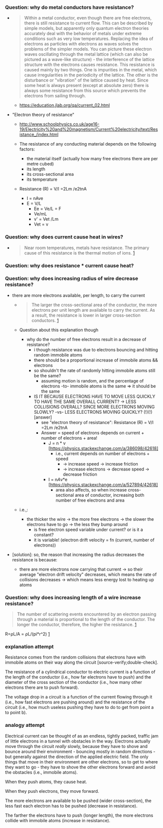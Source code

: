 ### Question: why do metal conductors have resistance?
- > Within a metal conductor, even though there are free electrons, there is still resistance to current flow. This can be described by simple models, but apparently only quantum electron theories accurately deal with the behavior of metals under extreme conditions such as very low temperatures. Replacing the idea of electrons as particles with electrons as waves solves the problems of the simpler models. You can picture these electron waves oscillating through the metal lattice (which can also be pictured as a wave-like structure) - the interference of the lattice structure with the electrons causes resistance. This resistance is caused mainly by two things. One is impurities in the metal, which cause irregularities in the periodicity of the lattice. The other is the disturbance or "vibration" of the lattice caused by heat. Since some heat is always present (except at absolute zero) there is always some resistance from this source which prevents the electrons from sailing through.
   - https://education.jlab.org/qa/current_02.html

- "Electron theory of resistance"
  - http://www.schoolphysics.co.uk/age16-19/Electricity%20and%20magnetism/Current%20electricity/text/Resistance_/index.html

  - The resistance of any conducting material depends on the following factors:
    - the material itself (actually how many free electrons there are per metre cubed)
    - its length
    - its cross-sectional area
    - its temperature

  - Resistance (R) = V/I =2Lm /e2tnA
    - I = nAve
    - E = V/L
      - Ee = Ve/L = F
      - Ve/mL
      - v' = Vet /Lm
      - Vet = v

### Question: why does current cause heat in wires?
  - > Near room temperatures, metals have resistance. The primary cause of this resistance is the thermal motion of ions. [1](https://electronics.stackexchange.com/a/78678/59733)

### Question: why does resistance * current cause heat?

### Question: why does increasing radius of wire decrease resistance?
  - there are more electrons available, per length, to carry the current
    - > The larger the cross-sectional area of the conductor, the more electrons per unit length are available to carry the current. As a result, the resistance is lower in larger cross-section conductors. [1](https://electronics.stackexchange.com/a/78678/59733)

    - Question about this explanation though
      - why do the number of free electrons result in a decrease of resistance?
        - i though resistance was due to electrons bouncing and hitting random immobile atoms
        - there should be a proportional increase of immobile atoms && electrons
        - so shouldn't the rate of randomly hitting immobile atoms still be the same?
          - assuming motion is random, and the percentage of electrons -to- immobile atoms is the same => it should be the same
        - IS IT BECAUSE ELECTRONS HAVE TO MOVE LESS QUICKLY TO HAVE THE SAME OVERALL CURRENT? -> LESS COLLISIONS OVERALL? SINCE MORE ELECTRONS MOVING SLOWLY? -vs- LESS ELECTRONS MOVING QUICKLY? (!)(!) [answer]
          - see "electron theory of resistance": Resistance (R) = V/I =2Lm /e2tnA
          - Answer = speed of electrons depends on current + number of electrons + area!
            - J = n * v [https://physics.stackexchange.com/a/386098/42618]
              - i.e., current depends on number of electrons + speed
                - -> increase speed -> increase friction
                - -> increase electrons -> decrease speed -> decrease friction
            - I = n*A*v*e [https://physics.stackexchange.com/a/527894/42618]
              - area also affects, so when increase cross-sectional area of conductor, increasing both number of free electrons and area

    - i.e.,:
      - the thicker the wire -> the more free electrons -> the slower the electrons have to go -> the less they bump around
        - is free electron speed variable under current? or is it a constant?
        - it is variable! (electron drift velocity = fn (current, number of electrons))

  - [solution]: so, the reason that increasing the radius decreases the resistance is because:
    - there are more electrons now carrying that current -> so their average "electron drift velocity" decreases, which means the rate of collisions decreases -> which means less energy lost to heating up atoms



### Question: why does increasing length of a wire increase resistance?
  > The number of scattering events encountered by an electron passing through a material is proportional to the length of the conductor. The longer the conductor, therefore, the higher the resistance. [1](https://electronics.stackexchange.com/a/78678/59733)





R=ρL/A = ρL/(pi*r^2) [1](https://www.physicsclassroom.com/class/circuits/Lesson-3/Resistance)


### explanation attempt

Resistance comes from the random collisions that electrons have with immobile atoms on their way along the circuit [source-verify;double-check].

The resistance of a cylindrical conductor to electric current is a function of the length of the conductor (i.e., how far electrons have to push) and the diameter of the cross section of the conductor (i.e., how many other electrons there are to push forward).

The voltage drop in a circuit is a function of the current flowing through it (i.e., how fast electrons are pushing around) and the resistance of the circuit (i.e., how much useless pushing they have to do to get from point a to point b).


### analogy attempt

Electrical current can be thought of as an endless, tightly packed, traffic jam of little electrons in a tunnel with obstacles in the way. Electrons actually move through the circuit _really_ slowly, because they have to shove and bounce around their environment - bouncing mostly in random directions - but generally against the direction of the applied electric field. The only things that move in their environment are other electrons, so to get to where they want to go - they have to shove the other electrons forward and avoid the obstacles (i.e., immobile atoms).

When they push atoms, they cause heat.

When they push electrons, they move forward.

The more electrons are available to be pushed (wider cross-section), the less fast each electron has to be pushed (decrease in resistance).

The farther the electrons have to push (longer length), the more electrons collide with immobile atoms (increase in resistance).

